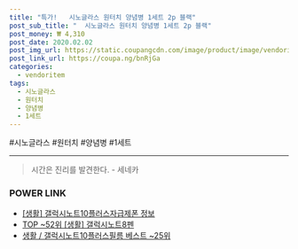 ```yaml
--- 
title: "특가!   시노글라스 원터치 양념병 1세트 2p 블랙" 
post_sub_title: "  시노글라스 원터치 양념병 1세트 2p 블랙" 
post_money: ₩ 4,310 
post_date: 2020.02.02 
post_img_url: https://static.coupangcdn.com/image/product/image/vendoritem/2019/01/29/3145028204/539c240f-4080-4c71-afdc-c7299bd6ae35.jpg 
post_link_url: https://coupa.ng/bnRjGa 
categories: 
  - vendoritem 
tags: 
  - 시노글라스 
  - 원터치 
  - 양념병 
  - 1세트 
--- 
```

  #시노글라스 #원터치 #양념병 #1세트 
<hr> 

> 시간은 진리를 발견한다. - 세네카 


### POWER LINK

* <a href="https://blog.naver.com/santokki14/221768525128" target="_blank"> [생활] 갤럭시노트10플러스자급제폰 정보 </a>
* <a href="https://blog.naver.com/fasyy4321/221779769601" target="_blank"> TOP ~52위 [생활] 갤럭시노트8펜</a>
* <a href="https://blog.naver.com/santokki14/221776599733" target="_blank">생활 / 갤럭시노트10플러스필름 베스트 ~25위</a>
